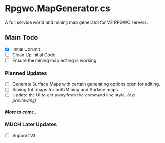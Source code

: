 # Rpgwo.MapGenerator.cs
A full service world and mining map generator for V2 RPGWO servers.

## Main Todo
- [x] Initial Commit
- [ ] Clean Up Initial Code
- [ ] Ensure the mining map editing is working.

### Planned Updates
- [ ] Generate Surface Maps with certain generating options open for editing.
- [ ] Saving full .maps for both Mining and Surface maps.
- [ ] Update the UI to get away from the command line style. *(e.g. previewing)*

##### *More to come..*

### **MUCH** Later Updates
- [ ] Support V3
